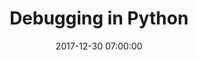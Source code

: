---
layout: post
title: "Debugging in Python"
date: 2017-12-30 07:00:00
permalink: 2017/12/30/debugging_in_python/
comments: true
---
